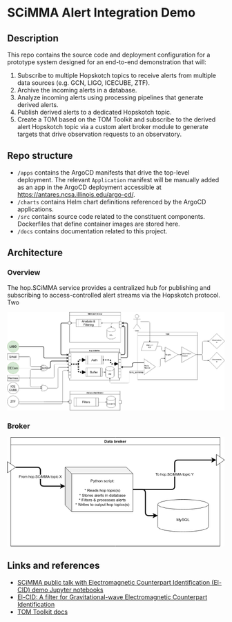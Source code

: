 # SCiMMA Alert Integration Demo

## Description

This repo contains the source code and deployment configuration for a prototype system designed for an end-to-end demonstration that will:

1. Subscribe to multiple Hopskotch topics to receive alerts from multiple data sources (e.g. GCN, LIGO, ICECUBE, ZTF).
1. Archive the incoming alerts in a database.
1. Analyze incoming alerts using processing pipelines that generate derived alerts.
1. Publish derived alerts to a dedicated Hopskotch topic.
1. Create a TOM based on the TOM Toolkit and subscribe to the derived alert Hopskotch topic via a custom alert broker module to generate targets that drive observation requests to an observatory.

## Repo structure

* `/apps` contains the ArgoCD manifests that drive the top-level deployment. The relevant `Application` manifest will be manually added as an app in the ArgoCD deployment accessible at https://antares.ncsa.illinois.edu/argo-cd/.
* `/charts` contains Helm chart definitions referenced by the ArgoCD applications.
* `/src` contains source code related to the constituent components. Dockerfiles that define container images are stored here.
* `/docs` contains documentation related to this project.

## Architecture

### Overview

The hop.SCiMMA service provides a centralized hub for publishing and subscribing to access-controlled alert streams via the Hopskotch protocol. Two 

<img src="./docs/architecture.drawio.png">

### Broker

<img src="./docs/broker.drawio.png">

## Links and references

* [SCiMMA public talk with Electromagnetic Counterpart Identification (El-CID) demo Jupyter notebooks](https://cloud.musesframework.io/s/X6N3aHdDr3tq3zX)
* [El-CID: A filter for Gravitational-wave Electromagnetic Counterpart Identification](https://arxiv.org/abs/2108.04166)
* [TOM Toolkit docs](https://tom-toolkit.readthedocs.io/en/latest/introduction/getting_started.html)
